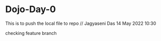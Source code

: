 # Dojo-Day-0
This is to push the local file to repo
// Jagyaseni Das 14 May 2022 10:30

checking feature branch

